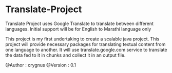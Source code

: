 # Translate-Project
Translate Project uses Google Translate to translate between different languages. Initial support will be for English to Marathi language only

This project is my first undertaking to create a scalable java project. This project will provide necessary packages for
translating textual content from one language to another. It will use translate.google.com service to translate the 
data fed to it in chunks and collect it in an output file.

@Author  : crygnus
@Version : 0.1
